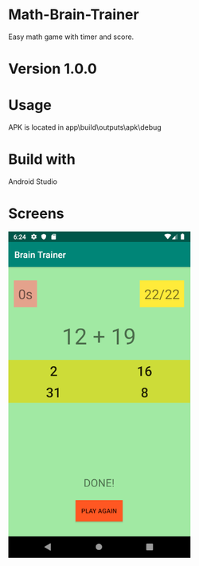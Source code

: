 # Math-Brain-Trainer
Easy math game with timer and score.

# Version 1.0.0

# Usage
APK is located in app\build\outputs\apk\debug

# Build with
Android Studio

# Screens
![Alt text](screen1.png?raw=true)

